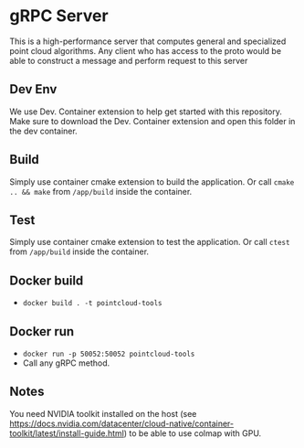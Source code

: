 # gRPC Server

This is a high-performance server that computes general and specialized point cloud algorithms.
Any client who has access to the proto would be able to construct a message and perform request to this server

## Dev Env

We use Dev. Container extension to help get started with this repository. Make sure to download the Dev. Container extension and open this folder in the dev container.

## Build

Simply use container cmake extension to build the application. Or call `cmake .. && make` from `/app/build` inside the container.

## Test

Simply use container cmake extension to test the application. Or call `ctest` from `/app/build` inside the container.

## Docker build

- `docker build . -t pointcloud-tools`

## Docker run

- `docker run -p 50052:50052 pointcloud-tools`
- Call any gRPC method.

## Notes

You need NVIDIA toolkit installed on the host (see https://docs.nvidia.com/datacenter/cloud-native/container-toolkit/latest/install-guide.html) to be able to use colmap with GPU.
